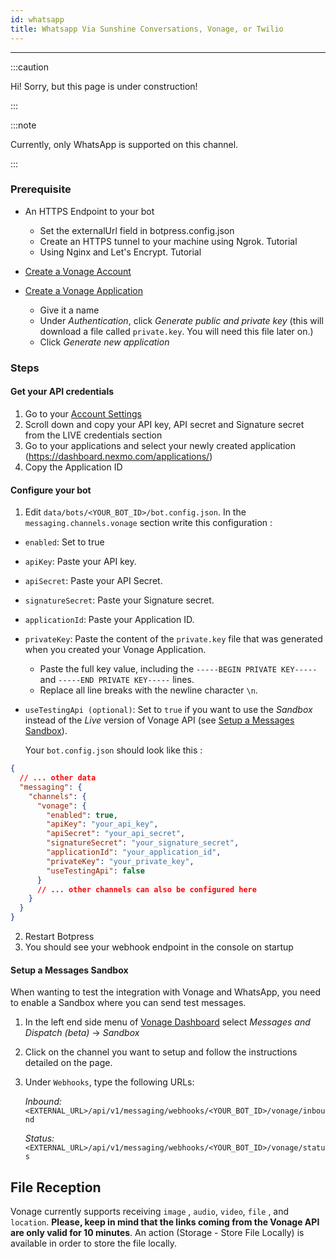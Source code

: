 ```yaml
---
id: whatsapp
title: Whatsapp Via Sunshine Conversations, Vonage, or Twilio
---
```


----------------

:::caution

Hi! Sorry, but this page is under construction!

:::

:::note
 
Currently, only WhatsApp is supported on this channel.

:::

### Prerequisite

- An HTTPS Endpoint to your bot

  - Set the externalUrl field in botpress.config.json
  - Create an HTTPS tunnel to your machine using Ngrok. Tutorial
  - Using Nginx and Let's Encrypt. Tutorial

- [Create a Vonage Account](https://dashboard.nexmo.com/sign-up)
- [Create a Vonage Application](https://dashboard.nexmo.com/applications/new)
  - Give it a name
  - Under _Authentication_, click _Generate public and private key_ (this will download a file called `private.key`. You will need this file later on.)
  - Click _Generate new application_

### Steps

#### Get your API credentials

1. Go to your [Account Settings](https://dashboard.nexmo.com/settings)
2. Scroll down and copy your API key, API secret and Signature secret from the LIVE credentials section
3. Go to your applications and select your newly created application (https://dashboard.nexmo.com/applications/)
4. Copy the Application ID

#### Configure your bot

1. Edit `data/bots/<YOUR_BOT_ID>/bot.config.json`. In the `messaging.channels.vonage` section write this configuration :

- `enabled`: Set to true
- `apiKey`: Paste your API key.
- `apiSecret`: Paste your API Secret.
- `signatureSecret`: Paste your Signature secret.
- `applicationId`: Paste your Application ID.
- `privateKey`: Paste the content of the `private.key` file that was generated when you created your Vonage Application.
  - Paste the full key value, including the `-----BEGIN PRIVATE KEY-----` and  `-----END PRIVATE KEY-----` lines.
  - Replace all line breaks with the newline character `\n`.
- `useTestingApi (optional)`: Set to `true` if you want to use the _Sandbox_ instead of the _Live_ version of Vonage API (see [Setup a Messages Sandbox](#Setup%20a%20Messages%20Sandbox)).

  Your `bot.config.json` should look like this :

```json
{
  // ... other data
  "messaging": {
    "channels": {
      "vonage": {
        "enabled": true,
        "apiKey": "your_api_key",
        "apiSecret": "your_api_secret",
        "signatureSecret": "your_signature_secret",
        "applicationId": "your_application_id",
        "privateKey": "your_private_key",
        "useTestingApi": false
      }
      // ... other channels can also be configured here
    }
  }
}
```

2. Restart Botpress
3. You should see your webhook endpoint in the console on startup


#### Setup a Messages Sandbox

When wanting to test the integration with Vonage and WhatsApp, you need to enable a Sandbox where you can send test messages.

1. In the left end side menu of [Vonage Dashboard](https://dashboard.nexmo.com/) select _Messages and Dispatch (beta)_ -> _Sandbox_
2. Click on the channel you want to setup and follow the instructions detailed on the page.
3. Under `Webhooks`, type the following URLs:
    
    *Inbound:* `<EXTERNAL_URL>/api/v1/messaging/webhooks/<YOUR_BOT_ID>/vonage/inbound`
    
    *Status:* `<EXTERNAL_URL>/api/v1/messaging/webhooks/<YOUR_BOT_ID>/vonage/status`

## File Reception

Vonage currently supports receiving `image` , `audio`, `video`, `file` , and `location`. **Please, keep in mind that the links coming from the Vonage API are only valid for 10 minutes**. An action (Storage - Store File Locally) is available in order to store the file locally.